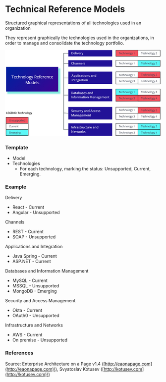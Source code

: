 # Technical Reference Models

Structured graphical representations of all technologies used in an organization

They represent graphically the technologies used in the organizations, in order to manage and consolidate the technology portfolio.

![](../../.gitbook/assets/3a-standards-_-tech-ref-models.jpg)

### Template

* Model
* Technologies
  * For each technology, marking the status: Unsupported, Current, Emerging.

### Example

Delivery

* React - Current
* Angular - Unsupported

Channels

* REST - Current
* SOAP - Unsupported

Applications and Integration

* Java Spring - Current
* ASP.NET - Current

Databases and Information Management

* MySQL - Current
* MSSQL - Unsupported
* MongoDB - Emerging

Security and Access Management

* Okta - Current
* OAuth0 - Unsupported

Infrastructure and Networks

* AWS - Current
* On premise - Unsupported

### References

Source: Enterprise Architecture on a Page v1.4 \([http://eaonapage.com](http://eaonapage.com)\), Svyatoslav Kotusev \([http://kotusev.com](http://kotusev.com)\)

